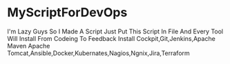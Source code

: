 # MyScriptForDevOps
I'm Lazy Guys So I Made A Script Just Put This Script In File And Every Tool Will Install From Codeing To Feedback
Install Cockpit,Git,Jenkins,Apache Maven Apache Tomcat,Ansible,Docker,Kubernates,Nagios,Ngnix,Jira,Terraform

